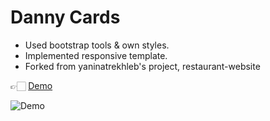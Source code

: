 # Danny Cards

- Used bootstrap tools & own styles.
- Implemented responsive template.
- Forked from yaninatrekhleb's project, restaurant-website

👉🏻 [Demo](https://manzodan.github.io/cardshop/)

![Demo](img/demo.gif)
